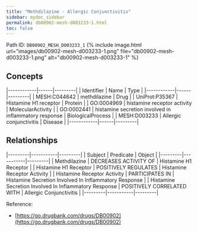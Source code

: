 ```yaml
---
title: "Methdilazine - Allergic Conjunctivitis"
sidebar: mydoc_sidebar
permalink: db00902-mesh-d003233-1.html
toc: false 
---
```



Path ID: `DB00902_MESH_D003233_1`
{% include image.html url="images/db00902-mesh-d003233-1.png" file="db00902-mesh-d003233-1.png" alt="db00902-mesh-d003233-1" %}

## Concepts

|------------|------|---------|
| Identifier | Name | Type    |
|------------|------|---------|
| MESH:C044642 | methdilazine | Drug |
| UniProt:P35367 | Histamine H1 receptor | Protein |
| GO:0004969 | histamine receptor activity | MolecularActivity |
| GO:0002441 | histamine secretion involved in inflammatory response | BiologicalProcess |
| MESH:D003233 | Allergic conjunctivitis | Disease |
|------------|------|---------|

## Relationships

|---------|-----------|---------|
| Subject | Predicate | Object  |
|---------|-----------|---------|
| Methdilazine | DECREASES ACTIVITY OF | Histamine H1 Receptor |
| Histamine H1 Receptor | POSITIVELY REGULATES | Histamine Receptor Activity |
| Histamine Receptor Activity | PARTICIPATES IN | Histamine Secretion Involved In Inflammatory Response |
| Histamine Secretion Involved In Inflammatory Response | POSITIVELY CORRELATED WITH | Allergic Conjunctivitis |
|---------|-----------|---------|

Reference: 
  - [https://go.drugbank.com/drugs/DB00902](https://go.drugbank.com/drugs/DB00902)
